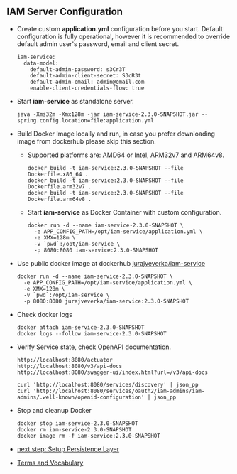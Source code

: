 ## IAM Server Configuration

* Create custom __application.yml__ configuration before you start.
  Default configuration is fully operational, however it is recommended 
  to override default admin user's password, email and client secret.
  ```
  iam-service:
    data-model:
      default-admin-password: s3Cr3T
      default-admin-client-secret: S3cR3t 
      default-admin-email: admin@email.com
      enable-client-credentials-flow: true 
  ```
* Start __iam-service__ as standalone server.
  ```
  java -Xms32m -Xmx128m -jar iam-service-2.3.0-SNAPSHOT.jar --spring.config.location=file:application.yml
  ```
* Build Docker Image locally and run, in case you prefer downloading image from dockerhub please  skip this section.
  * Supported platforms are: AMD64  or Intel, ARM32v7 and ARM64v8.
    ```
    docker build -t iam-service:2.3.0-SNAPSHOT --file Dockerfile.x86_64 .
    docker build -t iam-service:2.3.0-SNAPSHOT --file Dockerfile.arm32v7 .
    docker build -t iam-service:2.3.0-SNAPSHOT --file Dockerfile.arm64v8 .
    ```
  * Start __iam-service__ as Docker Container with custom configuration.
    ```
    docker run -d --name iam-service-2.3.0-SNAPSHOT \
      -e APP_CONFIG_PATH=/opt/iam-service/application.yml \
      -e XMX=128m \
      -v `pwd`:/opt/iam-service \
      -p 8080:8080 iam-service:2.3.0-SNAPSHOT  
    ```
* Use public docker image at dockerhub [jurajveverka/iam-service](https://hub.docker.com/r/jurajveverka/iam-service)
  ```
  docker run -d --name iam-service-2.3.0-SNAPSHOT \
    -e APP_CONFIG_PATH=/opt/iam-service/application.yml \
    -e XMX=128m \
    -v `pwd`:/opt/iam-service \
    -p 8080:8080 jurajveverka/iam-service:2.3.0-SNAPSHOT
  ```
* Check docker logs
  ```
  docker attach iam-service-2.3.0-SNAPSHOT
  docker logs --follow iam-service-2.3.0-SNAPSHOT
  ```
* Verify Service state, check OpenAPI documentation.
  ```
  http://localhost:8080/actuator
  http://localhost:8080/v3/api-docs
  http://localhost:8080/swagger-ui/index.html?url=/v3/api-docs
  
  curl 'http://localhost:8080/services/discovery' | json_pp
  curl 'http://localhost:8080/services/oauth2/iam-admins/iam-admins/.well-known/openid-configuration' | json_pp
  ```
* Stop and cleanup Docker
  ```
  docker stop iam-service-2.3.0-SNAPSHOT
  docker rm iam-service-2.3.0-SNAPSHOT
  docker image rm -f iam-service:2.3.0-SNAPSHOT
  ```

* [next step: Setup Persistence Layer](01b_setup-persitence-layer.md)
* [Terms and Vocabulary](Terms-and-Vocabulary.md)